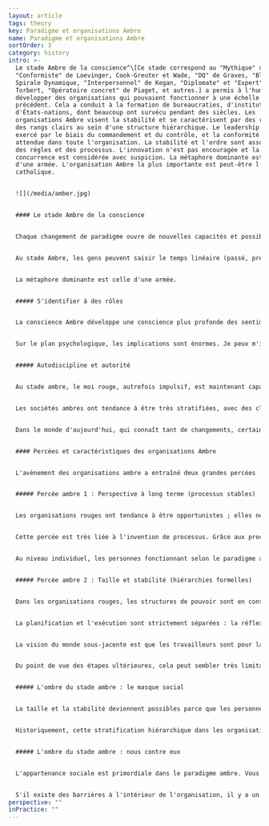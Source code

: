 ```yaml
---
layout: article
tags: theory
key: Paradigme et organisations Ambre
name: Paradigme et organisations Ambre
sortOrder: 3
category: history
intro: >-
  Le stade Ambre de la conscience^\[Ce stade correspond au "Mythique" de Gebser,
  "Conformiste" de Loevinger, Cook-Greuter et Wade, "DQ" de Graves, "Bleu" de la
  Spirale Dynamique, "Interpersonnel" de Kegan, "Diplomate" et "Expert" de
  Torbert, "Opératoire concret" de Piaget, et autres.] a permis à l'humanité de
  développer des organisations qui pouvaient fonctionner à une échelle sans
  précédent. Cela a conduit à la formation de bureaucraties, d'institutions et
  d'États-nations, dont beaucoup ont survécu pendant des siècles. Les
  organisations Ambre visent la stabilité et se caractérisent par des rôles et
  des rangs clairs au sein d'une structure hiérarchique. Le leadership est
  exercé par le biais du commandement et du contrôle, et la conformité est
  attendue dans toute l'organisation. La stabilité et l'ordre sont assurés par
  des règles et des processus. L'innovation n'est pas encouragée et la
  concurrence est considérée avec suspicion. La métaphore dominante est celle
  d'une armée. L'organisation Ambre la plus importante est peut-être l'Église
  catholique. 


  ![](/media/amber.jpg)


  #### Le stade Ambre de la conscience


  Chaque changement de paradigme ouvre de nouvelles capacités et possibilités sans précédent. Lorsque la conscience ambre a émergé, l'humanité est passée d'un monde tribal vivant de l'horticulture à l'âge de l'agriculture, des États et des civilisations, des institutions, des bureaucraties et des religions organisées. Selon les psychologues du développement, une grande partie de la population adulte actuelle des sociétés développées fonctionne selon ce paradigme. Au stade ambre, la réalité est perçue à travers des yeux newtoniens. La cause et l'effet sont bien compris.


  Au stade Ambre, les gens peuvent saisir le temps linéaire (passé, présent, futur) et se projeter dans l'avenir. C'est le socle sur lequel l'agriculture peut émerger : l'agriculture exige de l'autodiscipline et de la prévoyance pour conserver les semences de la récolte de cette année afin de fournir la nourriture de l'année suivante. L'excédent calorifique généré par l'agriculture a permis de nourrir une classe de dirigeants, d'administrateurs, de prêtres, de guerriers et d'artisans ; cela a entraîné le passage de la domination aux États et aux civilisations, à partir d'environ 4000 avant J.-C. en Mésopotamie.


  La métaphore dominante est celle d'une armée.


  ##### S'identifier à des rôles


  La conscience Ambre développe une conscience plus profonde des sentiments et des perceptions d'autrui. Piaget, le pionnier de la psychologie de l'enfant, nous a donné une expérience déterminante de la cognition Ambre. Une balle bicolore est placée entre un enfant et un adulte, le côté vert étant tourné vers l'enfant et le côté rouge vers l'adulte. Avant l'étape Ambre, un enfant ne peut pas encore voir le monde du point de vue de quelqu'un d'autre, et il prétendra que lui et l'adulte voient une boule verte. À l'âge de six ou sept ans environ, un enfant élevé dans un environnement stimulant apprendra à voir le monde à travers les yeux de quelqu'un d'autre et identifiera correctement que l'adulte voit le côté rouge de la balle.


  Sur le plan psychologique, les implications sont énormes. Je peux m'identifier à mon point de vue et à mon rôle et le voir comme différent du vôtre. Je peux aussi imaginer comment les autres me voient. Mon ego et mon estime de soi sont désormais largement basés sur les opinions des autres. Je m'efforcerai d'obtenir l'approbation, l'acceptation et la position dans mon cercle social. À ce stade, les gens intériorisent les normes du groupe et la réflexion est dominée par la question de savoir si l'on a l'apparence, les comportements et les pensées qui conviennent. La pensée dualiste du Rouge est toujours présente, mais le "ma façon ou la tienne" individuel est remplacé par un "nous ou eux" collectif. L'égocentrisme rouge a cédé la place à l'ethnocentrisme ambré. Ken Wilber s'exprime ainsi : *L'attention et le soin s'étendent de moi au groupe - mais pas plus loin ! Si vous êtes membre du groupe - un membre de ... ma mythologie, mon idéologie - alors vous êtes également "sauvé". Mais si vous appartenez à une autre culture, un autre groupe, une autre mythologie, un autre dieu, alors vous êtes damné.*^\[Ken Wilber, Une brève histoire de tout (Boston: Shambhala Publications, 1996), 273.]


  ##### Autodiscipline et autorité


  Au stade ambre, le moi rouge, autrefois impulsif, est maintenant capable d'exercer une discipline et une maîtrise de soi, non seulement en public mais aussi en privé. Les sociétés ambres ont une morale simple, basée sur une seule façon de faire les choses, acceptée et juste. La vision du monde de l'ambre est statique : il existe des lois immuables qui permettent de créer un monde juste, où les choses sont soit bonnes, soit mauvaises. Faites ce qui est juste et vous serez récompensé, dans cette vie ou dans la suivante. Faites ou dites les mauvaises choses, et vous serez puni ou même rejeté du groupe - et peut-être souffrirez-vous dans l'au-delà. Les gens intériorisent les règles et la moralité et ressentent de la culpabilité et de la honte lorsqu'ils s'égarent. L'autorité de définir ce qui est bien et ce qui est mal est désormais liée à un rôle, plutôt qu'à une personnalité puissante (comme c'était le cas dans le Rouge) ; c'est la robe du prêtre, quel que soit celui qui la porte, qui définit l'autorité.


  Les sociétés ambres ont tendance à être très stratifiées, avec des classes sociales ou des systèmes de castes et des différences rigides entre les sexes comme caractéristiques déterminantes. Une loterie à la naissance définit la caste dans laquelle vous êtes né. À partir de là, tout est planifié pour vous - comment vous devez vous comporter, penser, vous habiller, manger et vous marier - en fonction de votre caste.


  Dans le monde d'aujourd'hui, qui connaît tant de changements, certains trouvent dans les certitudes ambre un refuge attrayant et appellent à un retour à un ensemble fixe de valeurs morales. Adopter cette perspective, c'est ignorer l'inégalité massive des sociétés traditionnelles qui fixent des normes sociales et sexuelles strictes. Il peut être pour le moins désagréable d'être une femme, un homosexuel, un intouchable ou un libre penseur dans une société ambre.


  #### Percées et caractéristiques des organisations Ambre


  L'avènement des organisations ambre a entraîné deux grandes percées : les organisations peuvent désormais planifier à moyen et long terme, et elles peuvent créer des structures organisationnelles stables et évolutives. La combinaison de ces deux percées permet aux organisations d'obtenir des résultats sans précédent, au-delà de tout ce que les organisations rouges auraient pu envisager. Historiquement, les organisations ambre sont celles qui ont construit des systèmes d'irrigation, des pyramides et la Grande Muraille de Chine. Les organisations ambre ont fait fonctionner les navires, les comptoirs commerciaux et les plantations du monde colonial. L'Église catholique est construite sur ce paradigme - elle a sans doute été l'organisation ambre déterminante pour le monde occidental. Les premières grandes entreprises de la révolution industrielle ont été dirigées sur ce modèle. Les organisations ambre sont encore très présentes aujourd'hui : la plupart des agences gouvernementales, des écoles publiques, des institutions religieuses et militaires sont dirigées sur la base des principes et des pratiques ambre.


  ##### Percée ambre 1 : Perspective à long terme (processus stables)


  Les organisations rouges ont tendance à être opportunistes ; elles ne pensent généralement pas plus de quelques semaines à l'avance. Les organisations ambres peuvent s'occuper de projets à long terme, comme la construction de cathédrales qui pourrait prendre deux siècles ou la création de réseaux de comptoirs coloniaux à des milliers de kilomètres de là pour faciliter le commerce.


  Cette percée est très liée à l'invention de processus. Grâce aux processus, nous pouvons reproduire l'expérience passée dans le futur. La récolte de l'année dernière sera notre modèle pour celle de cette année ; la classe de l'année prochaine sera gérée avec le même plan de cours que celle de cette année. Grâce aux processus, les connaissances essentielles ne dépendent plus d'une personne en particulier ; elles sont intégrées dans l'organisation et peuvent être transmises d'une génération à l'autre. Toute personne peut être remplacée par une autre qui assume le même rôle dans le processus. Même le chef est remplaçable, dans le cadre d'une succession ordonnée, et les organisations ambre peuvent donc se maintenir pendant des siècles.


  Au niveau individuel, les personnes fonctionnant selon le paradigme ambre s'efforcent d'assurer l'ordre et la prévisibilité ; le changement est considéré avec suspicion. Il en va de même pour les organisations ambre, qui sont exceptionnellement bien adaptées à un monde stable où l'avenir peut être planifié sur la base de l'expérience passée. Elles fonctionnent sur la base de l'hypothèse cachée qu'il existe une seule bonne façon de faire les choses et que le monde est (ou devrait être) absolu. Ce qui a fonctionné dans le passé fonctionnera à l'avenir. Les organisations ambre ont du mal à accepter la nécessité du changement. L'idée qu'il y a une seule bonne façon de faire les choses les met mal à l'aise face à la concurrence. Historiquement, elles se sont efforcées d'obtenir une position dominante et un monopole.


  ##### Percée ambre 2 : Taille et stabilité (hiérarchies formelles)


  Dans les organisations rouges, les structures de pouvoir sont en constante évolution, les personnalités se bousculant pour obtenir de l'influence. Les organisations ambres apportent la stabilité au pouvoir, avec des titres officiels, des hiérarchies fixes et des organigrammes. La structure globale s'installe dans une hiérarchie bien définie. Le directeur d'usine est responsable des chefs de service, qui à leur tour supervisent les chefs d'unité, les cadres hiérarchiques, les contremaîtres et les opérateurs. L'allégeance personnelle au chef n'est plus nécessaire car chacun sait où il se situe dans la hiérarchie. Des organisations beaucoup plus grandes deviennent possibles, ne regroupant pas des centaines mais des milliers de travailleurs, et elles peuvent opérer sur de vastes distances. Les premières organisations mondiales de l'humanité - de l'Église catholique à la Compagnie des Indes orientales - ont été construites sur un modèle ambre.


  La planification et l'exécution sont strictement séparées : la réflexion se fait au sommet, l'action à la base. Les décisions prises au sommet sont transmises par les différents niveaux de gestion. Le contrôle est assuré par le respect des règles et des procédures. Les dirigeants à tous les niveaux sont responsables du respect des règles et peuvent prendre des mesures disciplinaires à l'encontre de ceux qui ne les respectent pas.


  La vision du monde sous-jacente est que les travailleurs sont pour la plupart paresseux, malhonnêtes et ont besoin de directives. Il faut les superviser et leur dire ce que l'on attend d'eux. La gestion participative semble insensée dans une perspective de type ambre ; la direction doit s'appuyer sur le commandement et le contrôle pour obtenir des résultats. Les emplois en première ligne sont spécifiques et souvent routiniers. L'innovation, la pensée critique et l'expression de soi ne sont pas requises (et sont souvent découragées). Les informations sont partagées en fonction des besoins. Les personnes sont des ressources effectivement interchangeables.


  Du point de vue des étapes ultérieures, cela peut sembler très limitatif. Mais, par rapport au stade rouge, il s'agit d'un progrès majeur. Même les personnes au bas de l'échelle estiment que la prévisibilité du travail de routine est libératrice par rapport à la vigilance constante requise dans l'organisation rouge. Nous n'avons plus besoin de faire attention aux menaces et aux dangers qui peuvent surgir de manière inattendue, de n'importe où. Nous devons simplement suivre les règles.


  ##### L'ombre du stade ambre : le masque social


  La taille et la stabilité deviennent possibles parce que les personnes dans les organisations au stade ambre se contentent de rester à leur place en échange de la sécurité et de la prévisibilité. Les personnes opérant à partir de ce stade s'identifient étroitement à leur rôle et à leur position. Les organisations ambre ont inventé et généralisé l'utilisation de titres, de grades et d'uniformes pour renforcer l'identification des rôles. La robe d'évêque signale qu'on a à faire à plus qu'un prêtre. L'uniforme d'un général peut difficilement être confondu avec celui d'un lieutenant ou d'un soldat, même de loin. Dans les usines, le propriétaire, l'ingénieur, le comptable, le contremaître et l'opérateur de machine ont tendance à s'habiller différemment, même à notre époque. Lorsque nous portons notre "uniforme", nous nous revêtons également d'une identité distincte, d'un masque social. Nous intériorisons les comportements que l'on attend des personnes de notre rang et de notre métier. En tant qu'ouvrier, je ne porte pas seulement une tenue différente de celle de l'ingénieur. Je mange au mess des ouvriers, lui dans le restaurant de l'usine. Et dans ces endroits, les sujets de conversation, les blagues et le type de révélation de soi sont très différents. La stabilité sociale se fait au prix du port d'un masque, de l'apprentissage de la distance par rapport à notre nature unique, à nos désirs, besoins et sentiments personnels ; au lieu de cela, nous adoptons un moi socialement acceptable.


  Historiquement, cette stratification hiérarchique dans les organisations a été parallèle à la stratification sociale : Les rôles auxquels vous pouviez aspirer dépendaient de la position de votre famille dans la société. Il était souvent très difficile de "briser le moule". Heureusement, cette stratification sociale rigide a disparu dans les sociétés modernes. Les organisations ambres actuelles ont toujours tendance à renforcer la hiérarchie, bien que de manière plus subtile. Les promotions sont souvent basées sur l'expérience et le service et parfois les plus qualifiés n'obtiennent pas le poste parce qu'ils n'ont pas coché toutes les bonnes cases.


  ##### L'ombre du stade ambre : nous contre eux


  L'appartenance sociale est primordiale dans le paradigme ambre. Vous faites partie du groupe, ou vous n'en faites pas partie - c'est "nous" contre "eux". Cette ligne de démarcation se retrouve dans toutes les organisations du modèle ambre : infirmières, médecins, administrateurs, personnel, première ligne, siège, etc. Les organisations de type ambre ont des cloisonnements définitifs et les groupes se regardent avec suspicion. La coopération et la confiance sont autorisées à travers des procédures et des règles que les gens doivent respecter.


  S'il existe des barrières à l'intérieur de l'organisation, il y a un fossé entre l'organisation et le monde extérieur. Les organisations ambres essaient, dans la mesure du possible, d'être autonomes et indépendantes. Les premières usines automobiles avaient leurs propres plantations de caoutchouc et aciéries, géraient leurs propres boulangeries et fournissaient des logements sociaux. Les employés "appartiennent" également à l'organisation : l'emploi est supposé durer toute la vie, et une grande partie de la vie sociale des gens tourne autour de l'organisation. La possibilité de licenciement comporte donc une double menace : les employés risquent de perdre à la fois l'identité que leur donne leur travail et le tissu social dans lequel ils sont intégrés. Une personne qui décide de quitter l'organisation est souvent désorientée, voire accusée de trahison. De nombreuses organisations de type ambre actuelles ont encore l'emploi à vie comme norme sous-jacente. Pour ceux qui décident de partir, le processus est souvent douloureux : ils doivent se défaire d'une ancienne vie et en réinventer une nouvelle.
perspective: ""
inPractice: ""
---
```


